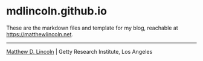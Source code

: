 mdlincoln.github.io
===================

These are the markdown files and template for my blog, reachable at <https://matthewlincoln.net>.

***

[Matthew D. Lincoln](https://matthewlincoln.net) | Getty Research Institute, Los Angeles
